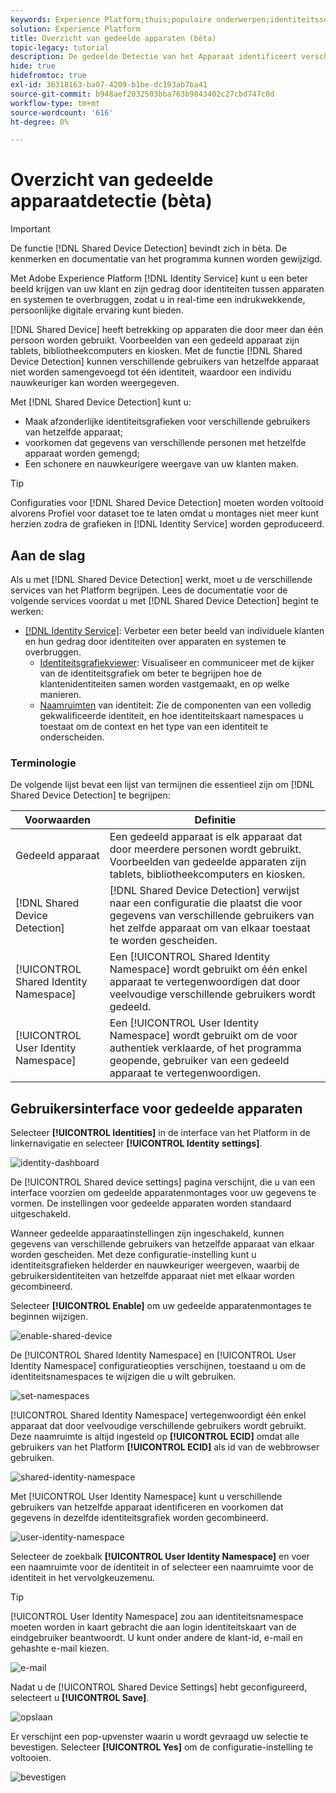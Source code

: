 ```yaml
---
keywords: Experience Platform;thuis;populaire onderwerpen;identiteitsservice;Identiteitsservice;gedeelde apparaten;Gedeelde apparaten
solution: Experience Platform
title: Overzicht van gedeelde apparaten (bèta)
topic-legacy: tutorial
description: De gedeelde Detectie van het Apparaat identificeert verschillende voor authentiek verklaarde gebruikers van het zelfde apparaat, die voor een nauwkeurigere vertegenwoordiging van klantengegevens in identiteitsgrafieken toestaan
hide: true
hidefromtoc: true
exl-id: 36318163-ba07-4209-b1be-dc193ab7ba41
source-git-commit: b948aef2032503bba763b9843402c27cbd747c0d
workflow-type: tm+mt
source-wordcount: '616'
ht-degree: 0%

---
```


# Overzicht van gedeelde apparaatdetectie (bèta)

>[!IMPORTANT]
>
>De functie [!DNL Shared Device Detection] bevindt zich in bèta. De kenmerken en documentatie van het programma kunnen worden gewijzigd.

Met Adobe Experience Platform [!DNL Identity Service] kunt u een beter beeld krijgen van uw klant en zijn gedrag door identiteiten tussen apparaten en systemen te overbruggen, zodat u in real-time een indrukwekkende, persoonlijke digitale ervaring kunt bieden.

[!DNL Shared Device] heeft betrekking op apparaten die door meer dan één persoon worden gebruikt. Voorbeelden van een gedeeld apparaat zijn tablets, bibliotheekcomputers en kiosken. Met de functie [!DNL Shared Device Detection] kunnen verschillende gebruikers van hetzelfde apparaat niet worden samengevoegd tot één identiteit, waardoor een individu nauwkeuriger kan worden weergegeven.

Met [!DNL Shared Device Detection] kunt u:

* Maak afzonderlijke identiteitsgrafieken voor verschillende gebruikers van hetzelfde apparaat;
* voorkomen dat gegevens van verschillende personen met hetzelfde apparaat worden gemengd;
* Een schonere en nauwkeurigere weergave van uw klanten maken.

>[!TIP]
>
>Configuraties voor [!DNL Shared Device Detection] moeten worden voltooid alvorens Profiel voor dataset toe te laten omdat u montages niet meer kunt herzien zodra de grafieken in [!DNL Identity Service] worden geproduceerd.

## Aan de slag

Als u met [!DNL Shared Device Detection] werkt, moet u de verschillende services van het Platform begrijpen. Lees de documentatie voor de volgende services voordat u met [!DNL Shared Device Detection] begint te werken:

* [[!DNL Identity Service]](../home.md): Verbeter een beter beeld van individuele klanten en hun gedrag door identiteiten over apparaten en systemen te overbruggen.
   * [Identiteitsgrafiekviewer](./identity-graph-viewer.md): Visualiseer en communiceer met de kijker van de identiteitsgrafiek om beter te begrijpen hoe de klantenidentiteiten samen worden vastgemaakt, en op welke manieren.
   * [Naamruimten](../namespaces.md) van identiteit: Zie de componenten van een volledig gekwalificeerde identiteit, en hoe identiteitskaart namespaces u toestaat om de context en het type van een identiteit te onderscheiden.

### Terminologie

De volgende lijst bevat een lijst van termijnen die essentieel zijn om [!DNL Shared Device Detection] te begrijpen:

| Voorwaarden | Definitie |
| --- | --- |
| Gedeeld apparaat | Een gedeeld apparaat is elk apparaat dat door meerdere personen wordt gebruikt. Voorbeelden van gedeelde apparaten zijn tablets, bibliotheekcomputers en kiosken. |
| [!DNL Shared Device Detection] | [!DNL Shared Device Detection] verwijst naar een configuratie die plaatst die voor gegevens van verschillende gebruikers van het zelfde apparaat om van elkaar toestaat te worden gescheiden. |
| [!UICONTROL Shared Identity Namespace] | Een [!UICONTROL Shared Identity Namespace] wordt gebruikt om één enkel apparaat te vertegenwoordigen dat door veelvoudige verschillende gebruikers wordt gedeeld. |
| [!UICONTROL User Identity Namespace] | Een [!UICONTROL User Identity Namespace] wordt gebruikt om de voor authentiek verklaarde, of het programma geopende, gebruiker van een gedeeld apparaat te vertegenwoordigen. |

## Gebruikersinterface voor gedeelde apparaten

Selecteer **[!UICONTROL Identities]** in de interface van het Platform in de linkernavigatie en selecteer **[!UICONTROL Identity settings]**.

![identity-dashboard](../images/shared-device/identity-dashboard.png)

De [!UICONTROL Shared device settings] pagina verschijnt, die u van een interface voorzien om gedeelde apparatenmontages voor uw gegevens te vormen. De instellingen voor gedeelde apparaten worden standaard uitgeschakeld.

Wanneer gedeelde apparaatinstellingen zijn ingeschakeld, kunnen gegevens van verschillende gebruikers van hetzelfde apparaat van elkaar worden gescheiden. Met deze configuratie-instelling kunt u identiteitsgrafieken helderder en nauwkeuriger weergeven, waarbij de gebruikersidentiteiten van hetzelfde apparaat niet met elkaar worden gecombineerd.

Selecteer **[!UICONTROL Enable]** om uw gedeelde apparatenmontages te beginnen wijzigen.

![enable-shared-device](../images/shared-device/enable-shared-device.png)

De [!UICONTROL Shared Identity Namespace] en [!UICONTROL User Identity Namespace] configuratieopties verschijnen, toestaand u om de identiteitsnamespaces te wijzigen die u wilt gebruiken.

![set-namespaces](../images/shared-device/set-namespaces.png)

[!UICONTROL Shared Identity Namespace] vertegenwoordigt één enkel apparaat dat door veelvoudige verschillende gebruikers wordt gebruikt. Deze naamruimte is altijd ingesteld op **[!UICONTROL ECID]** omdat alle gebruikers van het Platform **[!UICONTROL ECID]** als id van de webbrowser gebruiken.

![shared-identity-namespace](../images/shared-device/shared-identity-namespace.png)

Met [!UICONTROL User Identity Namespace] kunt u verschillende gebruikers van hetzelfde apparaat identificeren en voorkomen dat gegevens in dezelfde identiteitsgrafiek worden gecombineerd.

![user-identity-namespace](../images/shared-device/user-identity-namespace.png)

Selecteer de zoekbalk **[!UICONTROL User Identity Namespace]** en voer een naamruimte voor de identiteit in of selecteer een naamruimte voor de identiteit in het vervolgkeuzemenu.

>[!TIP]
>
>[!UICONTROL User Identity Namespace] zou aan identiteitsnamespace moeten worden in kaart gebracht die aan login identiteitskaart van de eindgebruiker beantwoordt. U kunt onder andere de klant-id, e-mail en gehashte e-mail kiezen.

![e-mail](../images/shared-device/emails.png)

Nadat u de [!UICONTROL Shared Device Settings] hebt geconfigureerd, selecteert u **[!UICONTROL Save]**.

![opslaan](../images/shared-device/save.png)

Er verschijnt een pop-upvenster waarin u wordt gevraagd uw selectie te bevestigen. Selecteer **[!UICONTROL Yes]** om de configuratie-instelling te voltooien.

![bevestigen](../images/shared-device/confirm.png)

